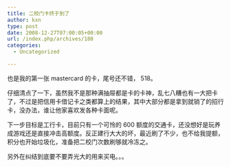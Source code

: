 ```yaml
---
title: 二校门卡终于到了
author: kxn
type: post
date: 2008-12-27T07:00:05+00:00
url: /index.php/archives/180
categories:
  - Uncategorized

---
```

也是我的第一张 mastercard 的卡，尾号还不错， 518。

仔细清点了一下，虽然我不是那种满抽屉都是卡的卡神，乱七八糟也有一大把卡了，不过是把信用卡借记卡之类都算上的结果，其中大部分都是拿到就销了的招行卡，没办法，谁让他家喜欢发各种卡面呢。

下一步目标是工行卡，目前只有一个可怜的 600 额度的交通卡，还没想好是玩养成游戏还是直接冲击高额度。反正建行大大的坏，最近刷了不少，也不给我提额，积分也开始垃圾化，准备把二校门次数刷够就冷冻之。

另外在纠结到底要不要弄光大的用来买电。。。